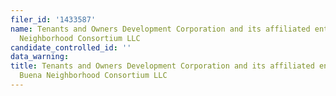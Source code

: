 ```yaml
---
filer_id: '1433587'
name: Tenants and Owners Development Corporation and its affiliated entity Yerba Buena
  Neighborhood Consortium LLC
candidate_controlled_id: ''
data_warning: 
title: Tenants and Owners Development Corporation and its affiliated entity Yerba
  Buena Neighborhood Consortium LLC
---
```

